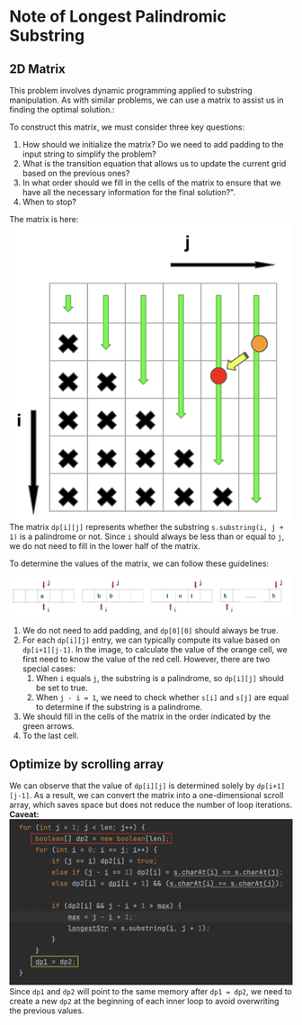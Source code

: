 # Note of Longest Palindromic Substring

## 2D Matrix

This problem involves dynamic programming applied to substring manipulation. As with similar problems, we can use a matrix 
to assist us in finding the optimal solution.:

To construct this matrix, we must consider three key questions:

1. How should we initialize the matrix? Do we need to add padding to the input string to simplify the problem?
2. What is the transition equation that allows us to update the current grid based on the previous ones?
3. In what order should we fill in the cells of the matrix to ensure that we have all the necessary information for the 
final solution?".
4. When to stop?

The matrix is here: ![matrix.png](matrix.png)
The matrix `dp[i][j]` represents whether the substring `s.substring(i, j + 1)` is a palindrome or not. Since `i` should 
always be less than or equal to `j`, we do not need to fill in the lower half of the matrix.

To determine the values of the matrix, we can follow these guidelines:

![transition equation](transition_equation.png)

1. We do not need to add padding, and `dp[0][0]` should always be true.
2. For each `dp[i][j]` entry, we can typically compute its value based on `dp[i+1][j-1]`. In the image, to calculate the value 
of the orange cell, we first need to know the value of the red cell. However, there are two special cases:
   1. When `i` equals `j`, the substring is a palindrome, so `dp[i][j]` should be set to true. 
   2. When `j - i = 1`, we need to check whether `s[i]` and `s[j]` are equal to determine if the substring is a palindrome.
3. We should fill in the cells of the matrix in the order indicated by the green arrows.
4. To the last cell.

## Optimize by scrolling array
We can observe that the value of `dp[i][j]` is determined solely by `dp[i+1][j-1]`. As a result, we can convert the matrix 
into a one-dimensional scroll array, which saves space but does not reduce the number of loop iterations.  
**Caveat:**  
![caveat in scroll array](caveat.png)  
Since `dp1` and `dp2` will point to the same memory after `dp1 = dp2`,
we need to create a new `dp2` at the beginning of each inner loop to avoid overwriting the previous values.
